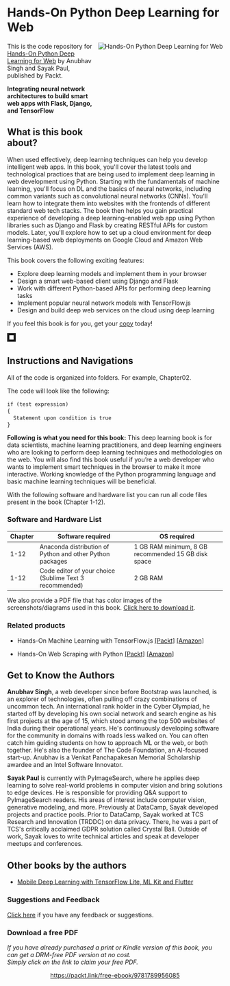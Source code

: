 



# Hands-On Python Deep Learning for Web


<a href="https://www.packtpub.com/data/hands-on-python-deep-learning-for-web?utm_source=github&utm_medium=repository&utm_campaign=9781789956085"><img src="https://static.packt-cdn.com/products/9781789956085/cover/smaller" alt="Hands-On Python Deep Learning for Web" height="256px" align="right"></a>

This is the code repository for [Hands-On Python Deep Learning for Web](https://www.packtpub.com/data/hands-on-python-deep-learning-for-web?utm_source=github&utm_medium=repository&utm_campaign=9781789956085) by Anubhav Singh and Sayak Paul, published by Packt.

**Integrating neural network architectures to build smart web apps with Flask, Django, and TensorFlow**

## What is this book about?
When used effectively, deep learning techniques can help you develop intelligent web apps. In this book, you'll cover the latest tools and technological practices that are being used to implement deep learning in web development using Python.
Starting with the fundamentals of machine learning, you'll focus on DL and the basics of neural networks, including common variants such as convolutional neural networks (CNNs). You'll learn how to integrate them into websites with the frontends of different standard web tech stacks. The book then helps you gain practical experience of developing a deep learning-enabled web app using Python libraries such as Django and Flask by creating RESTful APIs for custom models. Later, you'll explore how to set up a cloud environment for deep learning-based web deployments on Google Cloud and Amazon Web Services (AWS). 

This book covers the following exciting features:
* Explore deep learning models and implement them in your browser
* Design a smart web-based client using Django and Flask
* Work with different Python-based APIs for performing deep learning tasks
* Implement popular neural network models with TensorFlow.js
* Design and build deep web services on the cloud using deep learning

If you feel this book is for you, get your [copy](https://www.amazon.com/dp/1789956080) today!

<a href="https://www.packtpub.com/?utm_source=github&utm_medium=banner&utm_campaign=GitHubBanner"><img src="https://raw.githubusercontent.com/PacktPublishing/GitHub/master/GitHub.png" alt="https://www.packtpub.com/" border="5" /></a>

## Instructions and Navigations
All of the code is organized into folders. For example, Chapter02.

The code will look like the following:
```
if (test expression)
{
  Statement upon condition is true
}
```

**Following is what you need for this book:**
This deep learning book is for data scientists, machine learning practitioners, and deep learning engineers who are looking to perform deep learning techniques and methodologies on the web. You will also find this book useful if you’re a web developer who wants to implement smart techniques in the browser to make it more interactive. Working knowledge of the Python programming language and basic machine learning techniques will be beneficial.

With the following software and hardware list you can run all code files present in the book (Chapter 1-12).

### Software and Hardware List

| Chapter  | Software required                                          | OS required                                         |
| -------- | ---------------------------------------------------------- | --------------------------------------------------- |
| 1-12     | Anaconda distribution of Python and other Python packages  | 1 GB RAM minimum, 8 GB recommended 15 GB disk space |
| 1-12     | Code editor of your choice (Sublime Text 3 recommended)    | 2 GB RAM                                            |
                                        
              
We also provide a PDF file that has color images of the screenshots/diagrams used in this book. [Click here to download it](http://www.packtpub.com/sites/default/files/downloads/9781789956085_ColorImages.pdf).


### Related products <Other books you may enjoy>
* Hands-On Machine Learning with TensorFlow.js [[Packt]](https://www.packtpub.com/data/hands-on-machine-learning-with-tensorflow-js?utm_source=github&utm_medium=repository&utm_campaign=9781838821739) [[Amazon]](https://www.amazon.com/dp/1838821732)

* Hands-On Web Scraping with Python [[Packt]](https://www.packtpub.com/big-data-and-business-intelligence/hands-web-scraping-python?utm_source=github&utm_medium=repository&utm_campaign=9781789533392) [[Amazon]](https://www.amazon.com/dp/1789533392)

## Get to Know the Authors

**Anubhav Singh**, a web developer since before Bootstrap was launched, is an explorer of technologies, often pulling off crazy combinations of uncommon tech. An international rank holder in the Cyber Olympiad, he started off by developing his own social network and search engine as his first projects at the age of 15, which stood among the top 500 websites of India during their operational years. He's continuously developing software for the community in domains with roads less walked on. You can often catch him guiding students on how to approach ML or the web, or both together. He's also the founder of The Code Foundation, an AI-focused start-up. Anubhav is a Venkat Panchapakesan Memorial Scholarship awardee and an Intel Software Innovator.


**Sayak Paul** is currently with PyImageSearch, where he applies deep learning to solve real-world problems in computer vision and bring solutions to edge devices. He is responsible for providing Q&A support to PyImageSearch readers. His areas of interest include computer vision, generative modeling, and more. Previously at DataCamp, Sayak developed projects and practice pools. Prior to DataCamp, Sayak worked at TCS Research and Innovation (TRDDC) on data privacy. There, he was a part of TCS's critically acclaimed GDPR solution called Crystal Ball. Outside of work, Sayak loves to write technical articles and speak at developer meetups and conferences.


## Other books by the authors
* [Mobile Deep Learning with TensorFlow Lite, ML Kit and Flutter](https://www.packtpub.com/data/mobile-deep-learning-projects?utm_source=github&utm_medium=repository&utm_campaign=9781789611212)


### Suggestions and Feedback
[Click here](https://docs.google.com/forms/d/e/1FAIpQLSdy7dATC6QmEL81FIUuymZ0Wy9vH1jHkvpY57OiMeKGqib_Ow/viewform) if you have any feedback or suggestions.
### Download a free PDF

 <i>If you have already purchased a print or Kindle version of this book, you can get a DRM-free PDF version at no cost.<br>Simply click on the link to claim your free PDF.</i>
<p align="center"> <a href="https://packt.link/free-ebook/9781789956085">https://packt.link/free-ebook/9781789956085 </a> </p>